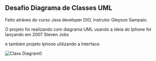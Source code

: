 ## Desafio Diagrama de Classes UML 



Feito atráves do curso Java developer DIO, instrutor Gleyson Sampaio.

O projeto foi realizando com diagrama UML usando a ideia do Iphone foi lançando em 2007 Steven Jobs

e também projeto Iphone utilizando a Interface.







![Class Diagram0](https://user-images.githubusercontent.com/106537496/192070863-efad6c89-c70c-4023-a83f-e65df92259d0.png)

